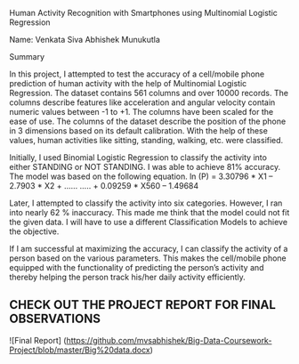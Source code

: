 Human Activity Recognition with Smartphones using Multinomial Logistic Regression 

Name: Venkata Siva Abhishek Munukutla

Summary

In this project, I attempted to test the accuracy of a cell/mobile phone prediction of human activity with the help of Multinomial Logistic Regression. The dataset contains 561 columns and over 10000 records. The columns describe features like acceleration and angular velocity contain numeric values between -1 to +1. The columns have been scaled for the ease of use. The columns of the dataset describe the position of the phone in 3 dimensions based on its default calibration.  With the help of these values, human activities like sitting, standing, walking, etc. were classified.

Initially, I used Binomial Logistic Regression to classify the activity into either STANDING or NOT STANDING. I was able to achieve 81% accuracy. The model was based on the following equation.
ln (P) = 3.30796 * X1 – 2.7903 * X2 + …… ….. + 0.09259 * X560 – 1.49684

Later, I attempted to classify the activity into six categories. However, I ran into nearly 62 % inaccuracy. This made me think that the model could not fit the given data. I will have to use a different Classification Models to achieve the objective.

If I am successful at maximizing the accuracy, I can classify the activity of a person based on the various parameters. This makes the cell/mobile phone equipped with the functionality of predicting the person’s activity and thereby helping the person track his/her daily activity efficiently. 

## CHECK OUT THE PROJECT REPORT FOR FINAL OBSERVATIONS 
![Final Report] (https://github.com/mvsabhishek/Big-Data-Coursework-Project/blob/master/Big%20data.docx)
